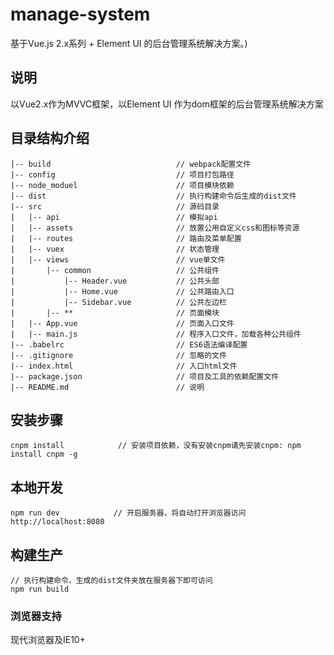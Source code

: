 # manage-system #
基于Vue.js 2.x系列 + Element UI 的后台管理系统解决方案。)

## 说明 ##
以Vue2.x作为MVVC框架，以Element UI 作为dom框架的后台管理系统解决方案


## 目录结构介绍 ##

	|-- build                            // webpack配置文件
    |-- config                           // 项目打包路径
    |-- node_moduel                      // 项目模块依赖
	|-- dist                             // 执行构建命令后生成的dist文件
	|-- src                              // 源码目录
    |   |-- api                          // 模拟api
    |   |-- assets                       // 放置公用自定义css和图标等资源
    |   |-- routes                       // 路由及菜单配置
    |   |-- vuex                         // 状态管理
	|   |-- views                        // vue单文件
	|       |-- common                   // 公共组件
	|           |-- Header.vue           // 公共头部
	|           |-- Home.vue           	 // 公共路由入口
	|           |-- Sidebar.vue          // 公共左边栏
	|		|-- **                   	 // 页面模块
	|   |-- App.vue                      // 页面入口文件
    |   |-- main.js                      // 程序入口文件，加载各种公共组件
	|-- .babelrc                         // ES6语法编译配置
	|-- .gitignore                       // 忽略的文件
	|-- index.html                       // 入口html文件
	|-- package.json                     // 项目及工具的依赖配置文件
	|-- README.md                        // 说明


## 安装步骤 ##
	cnpm install			// 安装项目依赖，没有安装cnpm请先安装cnpm: npm install cnpm -g

## 本地开发 ##
	npm run dev            // 开启服务器，将自动打开浏览器访问 http://localhost:8080

## 构建生产 ##

	// 执行构建命令，生成的dist文件夹放在服务器下即可访问
	npm run build

### 浏览器支持

现代浏览器及IE10+